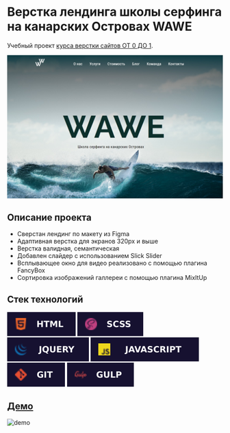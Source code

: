 # Верстка лендинга школы серфинга на канарских Островах WAWE

Учебный проект [курса верстки сайтов ОТ 0 ДО 1](https://from0to1.com.ua/).

![demo](./public/demo.jpg)

## **Описание проекта**

* Сверстан лендинг по макету из Figma
* Адаптивная верстка для экранов 320px и выше
* Верстка валидная, семантическая
* Добавлен слайдер с использованием Slick Slider
* Всплывающее окно для видео реализовано с помощью плагина FancyBox
* Сортировка изображений галлереи с помощью плагина MixItUp

## **Стек технологий**
![HTML](./public/html-badge.svg)
![SCSS](./public/scss-badge.svg)
![JQUERY](./public/jQuery-badge.svg)
![JAVASCRIPT](./public/java-script-badge.svg)
![GIT](./public/git-badge.svg)
![GULP](./public/gulp-badge.svg)

## [**Демо**](https://alekseeva-t-v.github.io/wawe/)
![demo](./public/demo.gif)